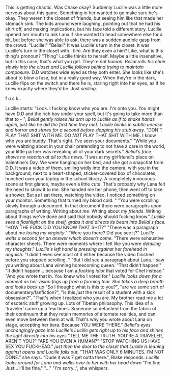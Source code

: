 This is getting chaotic. Was Chase okay? Suddenly Lucille was a little more nervous about this game. Something in her wanted to go make sure he's okay. They weren't the closest of friends, but seeing him like that made her stomach sink. The kids around were laughing, pointing out that he had his shirt off, and making implications, but his face told a different story.
Lucille opened her mouth to ask Lana if she wanted to head somewhere else for a bit, but before she was able to ask, there was a sudden audible gasp from the crowd. 
"Lucille!"
"Belial!"
It was Lucille's turn in the closet. 
It was Lucille's turn in the closet with.. *him*. 
Are they even a him? Like, what is this thing's pronoun? 
"Thing" Lucille thinks to herself. Maybe a little insensitive, but in this case, that's what you get. They're *not human*. 
*Belial rolls his chair slowly into the closet and Lucille follows behind trying to maintain composure.*
D.D watches wide eyed as they both enter. She looks like she's about to blow a fuse, but in a really good way. 
When they're in the dark, Lucille flips on the switch and there he is, staring right into her eyes, as if he knew exactly where they'd be. 
Just *smiling*. 

f u c k .

Lucille starts: "Look. I fucking know who you are. I'm onto you. You might have D.D and the rich boy under your spell, but it's going to take more than that to - ", *Belial gently raises his arm up to Lucille as if to shake hands again, just like he did the first time they met.* 
*Lucille blinks in subtle unease and horror and stares for a second before slapping his stub away.* 
"DON'T PLAY THAT SHIT WITH ME. DO *NOT* PLAY THAT SHIT WITH ME. I know who you are buddy. That's right. I've seen your documents."
"While you were waltzing about in your chair pretending to not have a care in the world, your little partner was revealing all of your dark secrets." 
*Belial's face shows no reaction at all to this news.*
"I was at my girlfriend's place on Valentine's Day. We were hanging on her bed, and she got a snapchat from D.D.
It was a video of them, smiling widly into the camera, with *you* in the background, next to a heart-shaped, sticker-covered box of chocolates, hunched over your laptop in the school library. A completely innocuous scene at first glance, maybe even a little cute. That's probably why Lana felt the need to show it to me. She handed me her phone, then went off to take a shower. But as I sat there, watching the video, I noticed something on your monitor. Something that turned my blood cold. "
"You were scrolling slowly through a document. In that document there were paragraphs upon paragraphs of writing. Writing about *me*. Writing about *my friends*. Writing about things we've done and said that nobody should fucking know."
*Lucille sees a flashlight on the shelf, grabs it and directs its beam into Belial's face.*
"HOW THE FUCK DID YOU KNOW THAT SHIT?"
"There was a paragraph about me *losing my virginity*."
"Were you there? Did you see it?" *Lucille waits a second for an answer which doesn't come.*
"There were exhaustive character sheets. There were moments where I felt like you were *detailing my thoughts*."
*Lucille's left hand is pressing against her forehead in anguish.*
"I didn't even see most of it either because the video finished before you stopped scrolling. "
"But I did see a paragraph about Lana. I saw you writing about Lana winning homecoming queen.
"That didn't happen."
"It didn't happen... because I am a *fucking idiot* that voted for Chel instead."
"And you wrote that in. You knew who I voted for." *Lucille looks down for a moment as her vision fogs up from a forming tear. She takes a deep breath and looks back up*
"So I thought: what is this to you?", "are we some sort of documentary/fanfiction?", "is this *just* the result of a student with a sick obsession?".
"That's when I realized who you are. 
My brother read me a lot of esoteric stuff growing up. Lots of Tibetan philosophy. This idea of a 'traveler' came up a few times. Someone so detached from the fabric of their continuum that they retain memories of alternate realities, and can even move between them at will. That's why you wrote about Lana on stage, accepting her tiara. Because YOU WERE THERE."
*Belial's eyes unchangingly gaze into Lucille's*
*Lucille gets right up to his face and shines the light directly into his eyes* 
"TELL ME THE TRUTH. YOU'RE A TRAVELER, AREN'T YOU?"
"ARE YOU EVEN A HUMAN?"
"STOP WATCHING US HAVE SEX YOU FUCKHEAD."
*just then the door to the closet that Lucille is leaning against opens and Lucille falls out.*
"THAT WAS ONLY 6 MINUTES. I'M NOT DONE." she says. 
"Dude it was 7 get outta there.", Blake responds. 
*Lucille looks around for Lana and walks over to her with her head down*
"I'm fine. Just...
I'll be fine."
"..."
"I'm sorry..", she whispers.